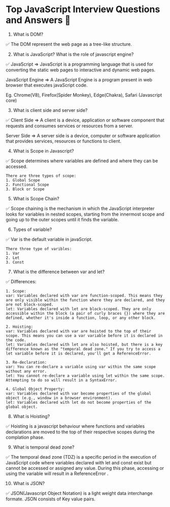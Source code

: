 # Top JavaScript Interview Questions and Answers 🚀

1. What is DOM?

✅ The DOM represent the web page as a tree-like structure.

2. What is JavaScript? What is the role of javascript engine?

✅ JavaScript => JavaScript is a programming language that is used for converting the static web pages to interactive and dynamic web pages.

JavaScript Engine => A JavaScript Engine is a program present in web browser that executes javaScript  code.

Eg. Chrome(V8), Firefox(Spider Monkey), Edge(Chakra), Safari (Javascript core)

3. What is client side and server side?

✅ Client Side => A client is a device, application or software component that requests and consumes services or resources from a server.

Server Side => A server side is a device, computer or software application that provides services, resources or functions to client.

4. What is Scope in Javascript?

✅ Scope determines where variables are defined and where they can be accessed.

    There are three types of scope:
    1. Global Scope
    2. Functional Scope
    3. Block or Scope

5. What is Scope Chain?

✅ Scope chaining is the mechanism in which the JavaScript interpreter looks for variables in nested scopes, starting from the innermost scope and going up to the outer scopes until it finds the variable.

6. Types of variable?

✅ Var is the default variable in javaScript.

    There three type of varibles:
    1. Var
    2. Let 
    3. Const

7. What is the difference between var and let?

✅  Differences:

    1. Scope:
    var: Variables declared with var are function-scoped. This means they are only visible within the function where they are declared, and they are not block-scoped.
    let: Variables declared with let are block-scoped. They are only accessible within the block (a pair of curly braces {}) where they are defined, whether it's inside a function, loop, or any other block.

    2. Hoisting:
    var: Variables declared with var are hoisted to the top of their scope. This means you can use a var variable before it is declared in the code.
    let: Variables declared with let are also hoisted, but there is a key difference known as the "temporal dead zone." If you try to access a let variable before it is declared, you'll get a ReferenceError.

    3. Re-declaration:
    var: You can re-declare a variable using var within the same scope without any error.
    let: You cannot re-declare a variable using let within the same scope. Attempting to do so will result in a SyntaxError.

    4. Global Object Property:
    var: Variables declared with var become properties of the global object (e.g., window in a browser environment).
    let: Variables declared with let do not become properties of the global object.

8. What is Hoisting?

✅ Hoisting is a javascript behaviour where functions and variables declarations are moved to the top of their respective scopes during the complation phase.

9. What is temporal dead zone?

✅ The temporal dead zone (TDZ) is a specific period in the execution of JavaScript code where variables declared with let and const exist but cannot be accessed or assigned any value. During this phase, accessing or using the variable will result in a ReferenceError .

10. What is JSON?

✅ JSON(Javascript Object Notation) is a light weight data interchange formate. JSON consists of Key value pairs.

